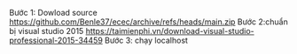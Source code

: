 Bước 1: Dowload source https://github.com/Benle37/ecec/archive/refs/heads/main.zip
Bước 2:chuẩn bị visual studio 2015 https://taimienphi.vn/download-visual-studio-professional-2015-34459
Bước 3: chạy localhost
